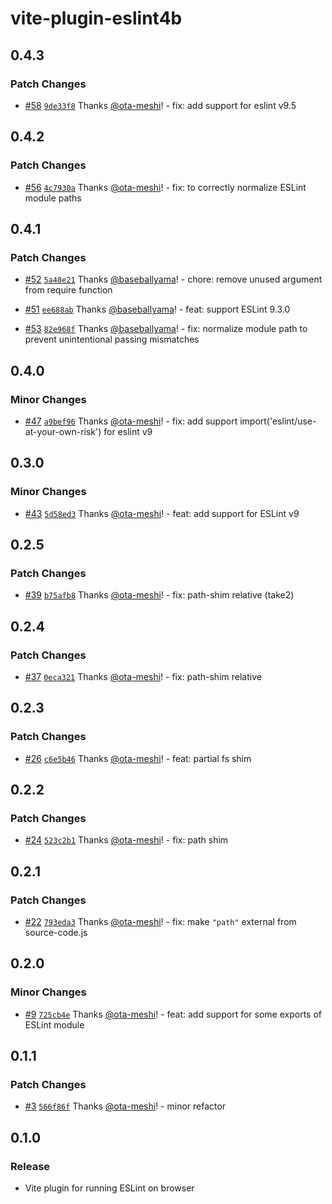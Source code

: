 # vite-plugin-eslint4b

## 0.4.3

### Patch Changes

- [#58](https://github.com/ota-meshi/vite-plugin-eslint4b/pull/58) [`9de33f8`](https://github.com/ota-meshi/vite-plugin-eslint4b/commit/9de33f879bfe226873e2d404863cba11f9d1167e) Thanks [@ota-meshi](https://github.com/ota-meshi)! - fix: add support for eslint v9.5

## 0.4.2

### Patch Changes

- [#56](https://github.com/ota-meshi/vite-plugin-eslint4b/pull/56) [`4c7930a`](https://github.com/ota-meshi/vite-plugin-eslint4b/commit/4c7930a2e7be9e7a6eeeb649ef990f5974560be0) Thanks [@ota-meshi](https://github.com/ota-meshi)! - fix: to correctly normalize ESLint module paths

## 0.4.1

### Patch Changes

- [#52](https://github.com/ota-meshi/vite-plugin-eslint4b/pull/52) [`5a48e21`](https://github.com/ota-meshi/vite-plugin-eslint4b/commit/5a48e218b371d95282484ca64845d1dbc5f47264) Thanks [@baseballyama](https://github.com/baseballyama)! - chore: remove unused argument from require function

- [#51](https://github.com/ota-meshi/vite-plugin-eslint4b/pull/51) [`ee688ab`](https://github.com/ota-meshi/vite-plugin-eslint4b/commit/ee688ab625442911f0365942f089198dafa39be7) Thanks [@baseballyama](https://github.com/baseballyama)! - feat: support ESLint 9.3.0

- [#53](https://github.com/ota-meshi/vite-plugin-eslint4b/pull/53) [`82e968f`](https://github.com/ota-meshi/vite-plugin-eslint4b/commit/82e968fb5ca00d4a5eb1774a9c095d34d4aeddc8) Thanks [@baseballyama](https://github.com/baseballyama)! - fix: normalize module path to prevent unintentional passing mismatches

## 0.4.0

### Minor Changes

- [#47](https://github.com/ota-meshi/vite-plugin-eslint4b/pull/47) [`a9bef96`](https://github.com/ota-meshi/vite-plugin-eslint4b/commit/a9bef9679616433628506b9f456f708f76544343) Thanks [@ota-meshi](https://github.com/ota-meshi)! - fix: add support import('eslint/use-at-your-own-risk') for eslint v9

## 0.3.0

### Minor Changes

- [#43](https://github.com/ota-meshi/vite-plugin-eslint4b/pull/43) [`5d58ed3`](https://github.com/ota-meshi/vite-plugin-eslint4b/commit/5d58ed340db0be7588be448e5d188686c44e3463) Thanks [@ota-meshi](https://github.com/ota-meshi)! - feat: add support for ESLint v9

## 0.2.5

### Patch Changes

- [#39](https://github.com/ota-meshi/vite-plugin-eslint4b/pull/39) [`b75afb8`](https://github.com/ota-meshi/vite-plugin-eslint4b/commit/b75afb843d20b122dd59ddbfe69e208afc434a33) Thanks [@ota-meshi](https://github.com/ota-meshi)! - fix: path-shim relative (take2)

## 0.2.4

### Patch Changes

- [#37](https://github.com/ota-meshi/vite-plugin-eslint4b/pull/37) [`0eca321`](https://github.com/ota-meshi/vite-plugin-eslint4b/commit/0eca3216577304df772dffd6f2fb7f1635ae39b3) Thanks [@ota-meshi](https://github.com/ota-meshi)! - fix: path-shim relative

## 0.2.3

### Patch Changes

- [#26](https://github.com/ota-meshi/vite-plugin-eslint4b/pull/26) [`c6e5b46`](https://github.com/ota-meshi/vite-plugin-eslint4b/commit/c6e5b46989a7330642a95ff7e787e536788a37f8) Thanks [@ota-meshi](https://github.com/ota-meshi)! - feat: partial fs shim

## 0.2.2

### Patch Changes

- [#24](https://github.com/ota-meshi/vite-plugin-eslint4b/pull/24) [`523c2b1`](https://github.com/ota-meshi/vite-plugin-eslint4b/commit/523c2b1e31ae43b84fefd300d24b8215aaaec5ff) Thanks [@ota-meshi](https://github.com/ota-meshi)! - fix: path shim

## 0.2.1

### Patch Changes

- [#22](https://github.com/ota-meshi/vite-plugin-eslint4b/pull/22) [`793eda3`](https://github.com/ota-meshi/vite-plugin-eslint4b/commit/793eda38ff94d9ed2883c46f51a59bee4753e4bd) Thanks [@ota-meshi](https://github.com/ota-meshi)! - fix: make `"path"` external from source-code.js

## 0.2.0

### Minor Changes

- [#9](https://github.com/ota-meshi/vite-plugin-eslint4b/pull/9) [`725cb4e`](https://github.com/ota-meshi/vite-plugin-eslint4b/commit/725cb4e126a1328033b7993365cd713d6d15e915) Thanks [@ota-meshi](https://github.com/ota-meshi)! - feat: add support for some exports of ESLint module

## 0.1.1

### Patch Changes

- [#3](https://github.com/ota-meshi/vite-plugin-eslint4b/pull/3) [`566f86f`](https://github.com/ota-meshi/vite-plugin-eslint4b/commit/566f86fdc29e0c909af3c6f332bde02d62197c9a) Thanks [@ota-meshi](https://github.com/ota-meshi)! - minor refactor

## 0.1.0

### Release

- Vite plugin for running ESLint on browser
